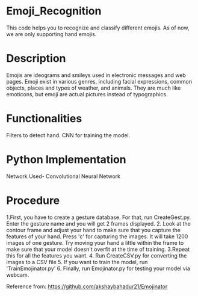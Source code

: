 # Emoji_Recognition
This code helps you to recognize and classify different emojis. As of now, we are only supporting hand emojis.

# Description
Emojis are ideograms and smileys used in electronic messages and web pages. Emoji exist in various genres, including facial expressions, common objects, places and types of weather, and animals. They are much like emoticons, but emoji are actual pictures instead of typographics.

# Functionalities
Filters to detect hand.
CNN for training the model.

# Python Implementation
Network Used- Convolutional Neural Network

# Procedure
1.First, you have to create a gesture database. For that, run CreateGest.py. Enter the gesture name and you will get 2 frames displayed. 2. Look at the contour frame and adjust your hand to make sure that you capture the features of your hand. Press 'c' for capturing the images. It will take 1200 images of one gesture. Try moving your hand a little within the frame to make sure that your model doesn't overfit at the time of training.
3.Repeat this for all the features you want.
4. Run CreateCSV.py for converting the images to a CSV file
5. If you want to train the model, run 'TrainEmojinator.py'
6. Finally, run Emojinator.py for testing your model via webcam.

Reference from: https://github.com/akshaybahadur21/Emojinator
